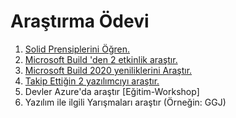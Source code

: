 # Araştırma Ödevi


1. [Solid Prensiplerini Öğren.](https://github.com/Kodluyoruz51BootcampMVCCore/arastirma-odevi-HaticeUsta/blob/master/SOLIDPrensipleri.md#solid-prensipleri)
2. [Microsoft Build 'den 2 etkinlik araştır.](https://github.com/Kodluyoruz51BootcampMVCCore/arastirma-odevi-HaticeUsta/blob/master/SOLIDPrensipleri.md#takip-edilebilecek-etkinlik-gruplar%C4%B1)
3. [Microsoft Build 2020 yeniliklerini Araştır.](https://github.com/Kodluyoruz51BootcampMVCCore/arastirma-odevi-HaticeUsta/blob/master/SOLIDPrensipleri.md#microsoft-build-etkinlikleri)
4. [Takip Ettiğin 2 yazılımcıyı araştır.](https://github.com/Kodluyoruz51BootcampMVCCore/arastirma-odevi-HaticeUsta/blob/master/SOLIDPrensipleri.md#takip-edilebilecek-ki%C5%9Filer)
5. Devler Azure'da araştır [Eğitim-Workshop]
6. Yazılım ile ilgili Yarışmaları araştır (Örneğin: GGJ)
